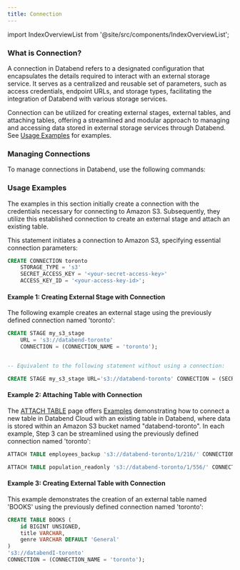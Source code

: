 ```yaml
---
title: Connection
---
```

import IndexOverviewList from '@site/src/components/IndexOverviewList';

### What is Connection?

A connection in Databend refers to a designated configuration that encapsulates the details required to interact with an external storage service. It serves as a centralized and reusable set of parameters, such as access credentials, endpoint URLs, and storage types, facilitating the integration of Databend with various storage services.

Connection can be utilized for creating external stages, external tables, and attaching tables, offering a streamlined and modular approach to managing and accessing data stored in external storage services through Databend. See [Usage Examples](#usage-examples) for examples.

### Managing Connections

To manage connections in Databend, use the following commands:

<IndexOverviewList />

### Usage Examples

The examples in this section initially create a connection with the credentials necessary for connecting to Amazon S3. Subsequently, they utilize this established connection to create an external stage and attach an existing table. 

This statement initiates a connection to Amazon S3, specifying essential connection parameters:

```sql
CREATE CONNECTION toronto 
    STORAGE_TYPE = 's3' 
    SECRET_ACCESS_KEY = '<your-secret-access-key>' 
    ACCESS_KEY_ID = '<your-access-key-id>';

```

#### Example 1: Creating External Stage with Connection

The following example creates an external stage using the previously defined connection named 'toronto':

```sql
CREATE STAGE my_s3_stage 
    URL = 's3://databend-toronto' 
    CONNECTION = (CONNECTION_NAME = 'toronto');


-- Equivalent to the following statement without using a connection:

CREATE STAGE my_s3_stage URL='s3://databend-toronto' CONNECTION = (SECRET_ACCESS_KEY = '<your-secret-access-key>' ACCESS_KEY_ID = '<your-access-key-id>');
```

#### Example 2: Attaching Table with Connection

The [ATTACH TABLE](../20-table/92-attach-table.md) page offers [Examples](../20-table/92-attach-table.md#examples) demonstrating how to connect a new table in Databend Cloud with an existing table in Databend, where data is stored within an Amazon S3 bucket named "databend-toronto". In each example, Step 3 can be streamlined using the previously defined connection named 'toronto':

```sql title='Databend Cloud:'
ATTACH TABLE employees_backup 's3://databend-toronto/1/216/' CONNECTION = (CONNECTION_NAME = 'toronto');
```

```sql title='Databend Cloud:'
ATTACH TABLE population_readonly 's3://databend-toronto/1/556/' CONNECTION = (CONNECTION_NAME = 'toronto') READ_ONLY;
```

#### Example 3: Creating External Table with Connection

This example demonstrates the creation of an external table named 'BOOKS' using the previously defined connection named 'toronto':

```sql
CREATE TABLE BOOKS (
    id BIGINT UNSIGNED,
    title VARCHAR,
    genre VARCHAR DEFAULT 'General'
) 
's3://databendI-toronto' 
CONNECTION = (CONNECTION_NAME = 'toronto');

```